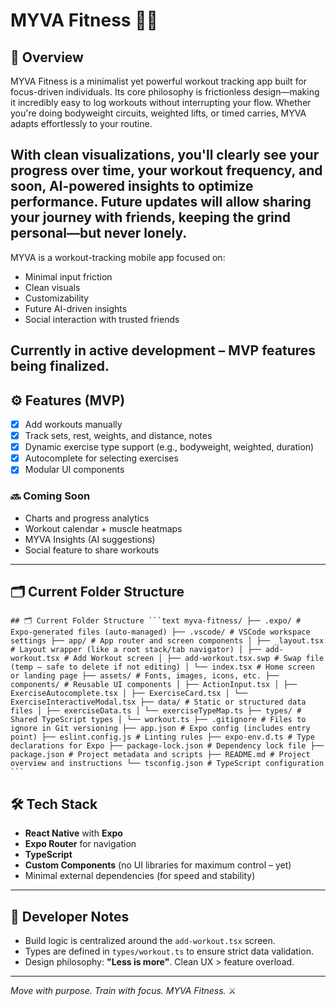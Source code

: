 # MYVA Fitness 📱💪

## 🚀 Overview
MYVA Fitness is a minimalist yet powerful workout tracking app built for focus-driven individuals. Its core philosophy is frictionless design—making it incredibly easy to log workouts without interrupting your flow. Whether you're doing bodyweight circuits, weighted lifts, or timed carries, MYVA adapts effortlessly to your routine.

With clean visualizations, you'll clearly see your progress over time, your workout frequency, and soon, AI-powered insights to optimize performance. Future updates will allow sharing your journey with friends, keeping the grind personal—but never lonely.
---
MYVA is a workout-tracking mobile app focused on:
- Minimal input friction
- Clean visuals
- Customizability
- Future AI-driven insights
- Social interaction with trusted friends

Currently in active development – MVP features being finalized.
---

## ⚙️ Features (MVP)
- [x] Add workouts manually
- [x] Track sets, rest, weights, and distance, notes
- [x] Dynamic exercise type support (e.g., bodyweight, weighted, duration)
- [x] Autocomplete for selecting exercises
- [x] Modular UI components

### 🔜 Coming Soon
- Charts and progress analytics
- Workout calendar + muscle heatmaps
- MYVA Insights (AI suggestions)
- Social feature to share workouts
---

## 🗂 Current Folder Structure

<pre><code>## 🗂 Current Folder Structure ```text myva-fitness/ ├── .expo/ # Expo-generated files (auto-managed) ├── .vscode/ # VSCode workspace settings ├── app/ # App router and screen components │ ├── _layout.tsx # Layout wrapper (like a root stack/tab navigator) │ ├── add-workout.tsx # Add Workout screen │ ├── add-workout.tsx.swp # Swap file (temp – safe to delete if not editing) │ └── index.tsx # Home screen or landing page ├── assets/ # Fonts, images, icons, etc. ├── components/ # Reusable UI components │ ├── ActionInput.tsx │ ├── ExerciseAutocomplete.tsx │ ├── ExerciseCard.tsx │ └── ExerciseInteractiveModal.tsx ├── data/ # Static or structured data files │ ├── exerciseData.ts │ └── exerciseTypeMap.ts ├── types/ # Shared TypeScript types │ └── workout.ts ├── .gitignore # Files to ignore in Git versioning ├── app.json # Expo config (includes entry point) ├── eslint.config.js # Linting rules ├── expo-env.d.ts # Type declarations for Expo ├── package-lock.json # Dependency lock file ├── package.json # Project metadata and scripts ├── README.md # Project overview and instructions └── tsconfig.json # TypeScript configuration ``` </code></pre>

## 🛠️ Tech Stack
- **React Native** with **Expo**
- **Expo Router** for navigation
- **TypeScript**
- **Custom Components** (no UI libraries for maximum control – yet)
- Minimal external dependencies (for speed and stability)

---
## 📝 Developer Notes

- Build logic is centralized around the `add-workout.tsx` screen.
- Types are defined in `types/workout.ts` to ensure strict data validation.
- Design philosophy: **"Less is more"**. Clean UX > feature overload.

---

*Move with purpose. Train with focus. MYVA Fitness.* ⚔️